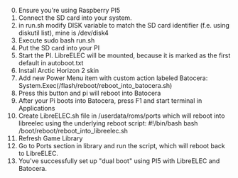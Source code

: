 0. Ensure you're using Raspberry PI5 
1. Connect the SD card into your system.
2. in run.sh modify DISK variable to match the SD card identifier (f.e. using diskutil list), mine is /dev/disk4
3. Execute sudo bash run.sh
4. Put the SD card into your PI
4. Start the PI. LibreELEC will be mounted, because it is marked as the first default in autoboot.txt
5. Install Arctic Horizon 2 skin
6. Add new Power Menu item with custom action labeled Batocera: System.Exec(/flash/reboot/reboot_into_batocera.sh)
7. Press this button and pi will reboot into Batocera
8. After your Pi boots into Batocera, press F1 and start terminal in Applications
9. Create LibreELEC.sh file in /userdata/roms/ports which will reboot into libreelec using the underlying reboot script:
    #!/bin/bash
    bash /boot/reboot/reboot_into_libreelec.sh
10. Refresh Game Library
11. Go to Ports section in library and run the script, which will reboot back to LibreELEC.
12. You've successfully set up "dual boot" using PI5 with LibreELEC and Batocera.